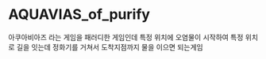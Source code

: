 # AQUAVIAS_of_purify

아쿠아비아즈 라는 게임을 패러디한 게임인데 특정 위치에 오염물이 시작하여 특정 위치로 길을 잇는데 정화기를 거쳐서 도착지점까지 물을 이으면 되는게임

